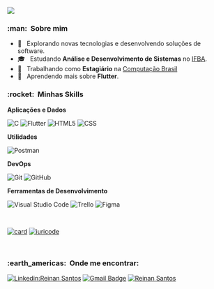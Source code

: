 
![](https://komarev.com/ghpvc/?username=ReinanS&color=006bed)

<h3> :man: &nbsp;Sobre mim </h3>

- 🤔 &nbsp; Explorando novas tecnologias e desenvolvendo soluções de software.
- 🎓 &nbsp; Estudando **Análise e Desenvolvimento de Sistemas** no <a href="https://portal.ifba.edu.br/salvador">IFBA</a>.
- 💼 &nbsp; Trabalhando como **Estagiário** na <a href="http://computacaobrasil.com.br/">Computação Brasil</a>
- 🌱 &nbsp; Aprendendo mais sobre **Flutter**.

<h3> :rocket: &nbsp;Minhas Skills </h3>

**Aplicações e Dados**

  ![C](https://img.shields.io/badge/-C-333333?style=flat&logo=C%2B%2B&logoColor=00599C)
  ![Flutter](https://img.shields.io/badge/-Flutter-333333?style=flat&logo=Flutter)
  ![HTML5](https://img.shields.io/badge/-HTML5-333333?style=flat&logo=HTML5)
  ![CSS](https://img.shields.io/badge/-CSS-333333?style=flat&logo=CSS3&logoColor=1572B6)
  <!-- ![Java](https://img.shields.io/badge/-Java-333333?style=flat&logo=Java&logoColor=007396)
  ![JavaScript](https://img.shields.io/badge/-JavaScript-333333?style=flat&logo=javascript) -->
  <!-- ![React](https://img.shields.io/badge/-React-333333?style=flat&logo=react)
  ![React Native](https://img.shields.io/badge/-React%20Native-333333?style=flat&logo=react) -->
  <!-- ![MySQL](https://img.shields.io/badge/-MySQL-333333?style=flat&logo=mysql) -->

**Utilidades**

  ![Postman](https://img.shields.io/badge/-Postman-333333?style=flat&logo=postman)

**DevOps**

  ![Git](https://img.shields.io/badge/-Git-333333?style=flat&logo=git)
  ![GitHub](https://img.shields.io/badge/-GitHub-333333?style=flat&logo=github)
  
  <!-- ![Docker](https://img.shields.io/badge/-Docker-333333?style=flat&logo=docker)
  -->

**Ferramentas de Desenvolvimento**

  ![Visual Studio Code](https://img.shields.io/badge/-Visual%20Studio%20Code-333333?style=flat&logo=visual-studio-code&logoColor=007ACC)
  ![Trello](https://img.shields.io/badge/-Trello-333333?style=flat&logo=trello&logoColor=007ACC)
  ![Figma](https://img.shields.io/badge/-Figma-333333?style=flat&logo=figma&logoColor=007ACC)
 
<br/>

[![card](https://github-readme-stats.vercel.app/api?username=reinans&theme=default)](https://github.com/reinans/)
[![iuricode](https://github-readme-stats.vercel.app/api/top-langs/?username=iuricode&hide=html&layout=compact&theme=default)](https://github.com/iuricode/)

<br/>

<h3> :earth_americas: &nbsp;Onde me encontrar: </h3> 

[![Linkedin:Reinan Santos](https://img.shields.io/badge/-ReinanSantos-blue?style=flat-square&logo=Linkedin&logoColor=white&link=https://www.linkedin.com/in/reinan-santos99/)](https://www.linkedin.com/in/reinan-santos99/)
[![Gmail Badge](https://img.shields.io/badge/-reinansantoswork@gmail.com-006bed?style=flat-square&logo=Gmail&logoColor=white&link=mailto:reinansantoswork@gmail.com)](mailto:reinansantoswork@gmail.com)
[![Reinan Santos]( https://img.shields.io/github/followers/ReinanS?label=follow&style=social)](https://github.com/ReinanS)

